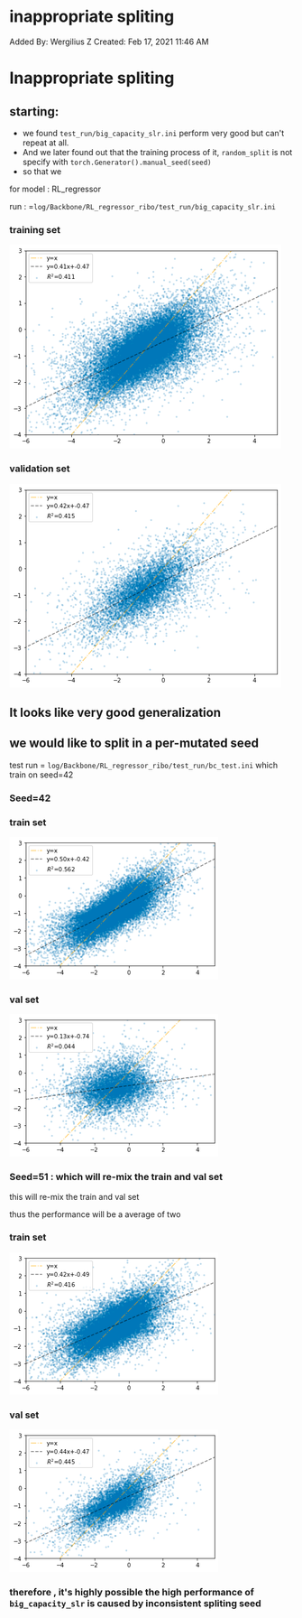 # inappropriate spliting

Added By: Wergilius Z
Created: Feb 17, 2021 11:46 AM

# Inappropriate spliting

## starting:

- we found `test_run/big_capacity_slr.ini` perform very good but can't repeat at all.
- And we later found out that the training process of it, `random_split` is not specify with `torch.Generator().manual_seed(seed)`
- so that we

for model : RL_regressor

run : =`log/Backbone/RL_regressor_ribo/test_run/big_capacity_slr.ini`

### training set

![fig_of_md/Untitled.png](fig_of_md/Untitled.png)

### validation set

![fig_of_md/Untitled%201.png](fig_of_md/Untitled%201.png)

## It looks like very good generalization

## we would like to split in a per-mutated seed

test run = `log/Backbone/RL_regressor_ribo/test_run/bc_test.ini` which train on seed=42

### Seed=42

### train set

![fig_of_md/Untitled%202.png](fig_of_md/Untitled%202.png)

### val set

![fig_of_md/Untitled%203.png](fig_of_md/Untitled%203.png)

### Seed=51 : which will re-mix the train and val set

this will re-mix the train and val set

thus the performance will be a average of two 

### train set

![fig_of_md/Untitled%204.png](fig_of_md/Untitled%204.png)

### val set

![fig_of_md/Untitled%205.png](fig_of_md/Untitled%205.png)

### therefore , it's highly possible the high performance of  `big_capacity_slr` is caused by inconsistent spliting seed